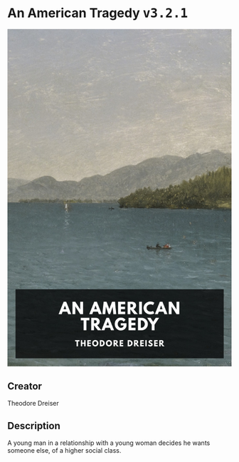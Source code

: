 
# An American Tragedy <kbd>v3.2.1</kbd>

<center>
  <img src="./cover-1024.jpg"/>
</center>

## Creator
Theodore Dreiser

## Description
A young man in a relationship with a young woman decides he wants someone else, of a higher social class.
